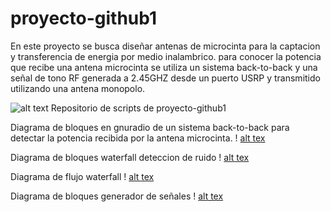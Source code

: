 # proyecto-github1
En este proyecto se busca diseñar antenas de microcinta para la captacion y transferencia de energia por medio inalambrico.
para conocer la potencia que recibe una antena microcinta se utiliza un sistema back-to-back y una señal de tono RF generada a 2.45GHZ desde un puerto USRP y transmitido utilizando una antena monopolo.



![alt text](https://user-images.githubusercontent.com/47603954/64296932-cbc0b380-cf39-11e9-91a4-7dd217cedd3e.png)
Repositorio de scripts de proyecto-github1

Diagrama de bloques en gnuradio de un sistema back-to-back para detectar la potencia recibida por la antena microcinta.
! [alt tex](https://user-images.githubusercontent.com/47603954/64459834-8bd70900-d0be-11e9-94b4-5a9f4bd2a3fe.PNG)



Diagrama de bloques waterfall deteccion de ruido
! [alt tex](https://user-images.githubusercontent.com/47603954/64459940-cccf1d80-d0be-11e9-8eab-44f07b01e18e.PNG)



Diagrama de flujo waterfall
! [alt tex](https://user-images.githubusercontent.com/47603954/64460001-ed977300-d0be-11e9-9c0d-2b75362b1595.PNG)


Diagrama de bloques generador de señales
! [alt tex](https://user-images.githubusercontent.com/47603954/64460001-ed977300-d0be-11e9-9c0d-2b75362b1595.PNG)
